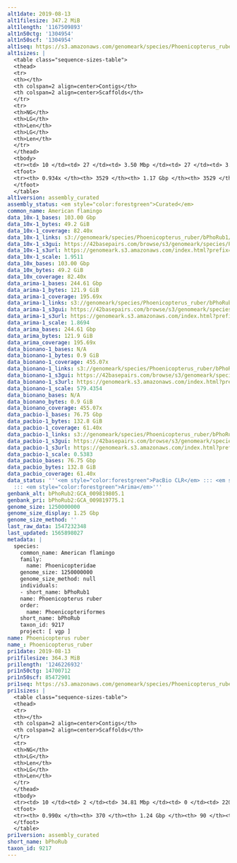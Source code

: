 ```yaml
---
alt1date: 2019-08-13
alt1filesize: 347.2 MiB
alt1length: '1167509893'
alt1n50ctg: '1304954'
alt1n50scf: '1304954'
alt1seq: https://s3.amazonaws.com/genomeark/species/Phoenicopterus_ruber/bPhoRub1/assembly_curated/bPhoRub1.alt.cur.20190813.fasta.gz
alt1sizes: |
  <table class="sequence-sizes-table">
  <thead>
  <tr>
  <th></th>
  <th colspan=2 align=center>Contigs</th>
  <th colspan=2 align=center>Scaffolds</th>
  </tr>
  <tr>
  <th>NG</th>
  <th>LG</th>
  <th>Len</th>
  <th>LG</th>
  <th>Len</th>
  </tr>
  </thead>
  <tbody>
  <tr><td> 10 </td><td> 27 </td><td> 3.50 Mbp </td><td> 27 </td><td> 3.50 Mbp </td></tr><tr><td> 20 </td><td> 69 </td><td> 2.67 Mbp </td><td> 69 </td><td> 2.67 Mbp </td></tr><tr><td> 30 </td><td> 122 </td><td> 2.11 Mbp </td><td> 122 </td><td> 2.11 Mbp </td></tr><tr><td> 40 </td><td> 189 </td><td> 1.68 Mbp </td><td> 189 </td><td> 1.68 Mbp </td></tr><tr style="background-color:#cccccc;"><td> 50 </td><td> 274 </td><td> 1.30 Mbp </td><td> 274 </td><td> 1.30 Mbp </td></tr><tr><td> 60 </td><td> 382 </td><td> 1.02 Mbp </td><td> 382 </td><td> 1.02 Mbp </td></tr><tr><td> 70 </td><td> 534 </td><td> 0.65 Mbp </td><td> 534 </td><td> 0.65 Mbp </td></tr><tr><td> 80 </td><td> 809 </td><td> 308.95 Kbp </td><td> 809 </td><td> 308.95 Kbp </td></tr><tr><td> 90 </td><td> 2014 </td><td> 46.63 Kbp </td><td> 2014 </td><td> 46.63 Kbp </td></tr><tr><td> 100 </td><td> 0 </td><td>  </td><td> 0 </td><td>  </td></tr></tbody>
  <tfoot>
  <tr><th> 0.934x </th><th> 3529 </th><th> 1.17 Gbp </th><th> 3529 </th><th> 1.17 Gbp </th></tr>
  </tfoot>
  </table>
alt1version: assembly_curated
assembly_status: <em style="color:forestgreen">Curated</em>
common_name: American flamingo
data_10x-1_bases: 103.00 Gbp
data_10x-1_bytes: 49.2 GiB
data_10x-1_coverage: 82.40x
data_10x-1_links: s3://genomeark/species/Phoenicopterus_ruber/bPhoRub1/genomic_data/10x/<br>
data_10x-1_s3gui: https://42basepairs.com/browse/s3/genomeark/species/Phoenicopterus_ruber/bPhoRub1/genomic_data/10x/
data_10x-1_s3url: https://genomeark.s3.amazonaws.com/index.html?prefix=species/Phoenicopterus_ruber/bPhoRub1/genomic_data/10x/
data_10x-1_scale: 1.9511
data_10x_bases: 103.00 Gbp
data_10x_bytes: 49.2 GiB
data_10x_coverage: 82.40x
data_arima-1_bases: 244.61 Gbp
data_arima-1_bytes: 121.9 GiB
data_arima-1_coverage: 195.69x
data_arima-1_links: s3://genomeark/species/Phoenicopterus_ruber/bPhoRub1/genomic_data/arima/<br>
data_arima-1_s3gui: https://42basepairs.com/browse/s3/genomeark/species/Phoenicopterus_ruber/bPhoRub1/genomic_data/arima/
data_arima-1_s3url: https://genomeark.s3.amazonaws.com/index.html?prefix=species/Phoenicopterus_ruber/bPhoRub1/genomic_data/arima/
data_arima-1_scale: 1.8694
data_arima_bases: 244.61 Gbp
data_arima_bytes: 121.9 GiB
data_arima_coverage: 195.69x
data_bionano-1_bases: N/A
data_bionano-1_bytes: 0.9 GiB
data_bionano-1_coverage: 455.07x
data_bionano-1_links: s3://genomeark/species/Phoenicopterus_ruber/bPhoRub1/genomic_data/bionano/<br>
data_bionano-1_s3gui: https://42basepairs.com/browse/s3/genomeark/species/Phoenicopterus_ruber/bPhoRub1/genomic_data/bionano/
data_bionano-1_s3url: https://genomeark.s3.amazonaws.com/index.html?prefix=species/Phoenicopterus_ruber/bPhoRub1/genomic_data/bionano/
data_bionano-1_scale: 579.4354
data_bionano_bases: N/A
data_bionano_bytes: 0.9 GiB
data_bionano_coverage: 455.07x
data_pacbio-1_bases: 76.75 Gbp
data_pacbio-1_bytes: 132.8 GiB
data_pacbio-1_coverage: 61.40x
data_pacbio-1_links: s3://genomeark/species/Phoenicopterus_ruber/bPhoRub1/genomic_data/pacbio/<br>
data_pacbio-1_s3gui: https://42basepairs.com/browse/s3/genomeark/species/Phoenicopterus_ruber/bPhoRub1/genomic_data/pacbio/
data_pacbio-1_s3url: https://genomeark.s3.amazonaws.com/index.html?prefix=species/Phoenicopterus_ruber/bPhoRub1/genomic_data/pacbio/
data_pacbio-1_scale: 0.5383
data_pacbio_bases: 76.75 Gbp
data_pacbio_bytes: 132.8 GiB
data_pacbio_coverage: 61.40x
data_status: '''<em style="color:forestgreen">PacBio CLR</em> ::: <em style="color:forestgreen">10x</em>
  ::: <em style="color:forestgreen">Arima</em>'''
genbank_alt: bPhoRub2:GCA_009819805.1
genbank_pri: bPhoRub2:GCA_009819775.1
genome_size: 1250000000
genome_size_display: 1.25 Gbp
genome_size_method: ''
last_raw_data: 1547232348
last_updated: 1565898027
metadata: |
  species:
    common_name: American flamingo
    family:
      name: Phoenicopteridae
    genome_size: 1250000000
    genome_size_method: null
    individuals:
    - short_name: bPhoRub1
    name: Phoenicopterus ruber
    order:
      name: Phoenicopteriformes
    short_name: bPhoRub
    taxon_id: 9217
    project: [ vgp ]
name: Phoenicopterus ruber
name_: Phoenicopterus_ruber
pri1date: 2019-08-13
pri1filesize: 364.3 MiB
pri1length: '1246226932'
pri1n50ctg: 14700712
pri1n50scf: 85472901
pri1seq: https://s3.amazonaws.com/genomeark/species/Phoenicopterus_ruber/bPhoRub1/assembly_curated/bPhoRub1.pri.cur.20190813.fasta.gz
pri1sizes: |
  <table class="sequence-sizes-table">
  <thead>
  <tr>
  <th></th>
  <th colspan=2 align=center>Contigs</th>
  <th colspan=2 align=center>Scaffolds</th>
  </tr>
  <tr>
  <th>NG</th>
  <th>LG</th>
  <th>Len</th>
  <th>LG</th>
  <th>Len</th>
  </tr>
  </thead>
  <tbody>
  <tr><td> 10 </td><td> 2 </td><td> 34.81 Mbp </td><td> 0 </td><td> 220.92 Mbp </td></tr><tr><td> 20 </td><td> 6 </td><td> 28.88 Mbp </td><td> 1 </td><td> 171.13 Mbp </td></tr><tr><td> 30 </td><td> 11 </td><td> 20.53 Mbp </td><td> 1 </td><td> 171.13 Mbp </td></tr><tr><td> 40 </td><td> 18 </td><td> 17.49 Mbp </td><td> 2 </td><td> 128.78 Mbp </td></tr><tr style="background-color:#cccccc;"><td> 50 </td><td> 25 </td><td style="background-color:#88ff88;"> 14.70 Mbp </td><td> 4 </td><td style="background-color:#88ff88;"> 85.47 Mbp </td></tr><tr><td> 60 </td><td> 35 </td><td> 11.73 Mbp </td><td> 5 </td><td> 72.97 Mbp </td></tr><tr><td> 70 </td><td> 48 </td><td> 8.36 Mbp </td><td> 8 </td><td> 36.88 Mbp </td></tr><tr><td> 80 </td><td> 65 </td><td> 5.45 Mbp </td><td> 12 </td><td> 25.17 Mbp </td></tr><tr><td> 90 </td><td> 100 </td><td> 2.07 Mbp </td><td> 18 </td><td> 17.03 Mbp </td></tr><tr><td> 100 </td><td> 0 </td><td>  </td><td> 0 </td><td>  </td></tr></tbody>
  <tfoot>
  <tr><th> 0.990x </th><th> 370 </th><th> 1.24 Gbp </th><th> 90 </th><th> 1.25 Gbp </th></tr>
  </tfoot>
  </table>
pri1version: assembly_curated
short_name: bPhoRub
taxon_id: 9217
---
```

